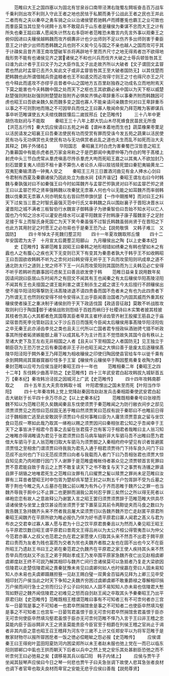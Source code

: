 <!-- { "loadSidebar": true } -->
　　范睢曰大王之国四塞以为固北有甘泉谷口南带泾渭右陇蜀左闗坂奋击百万战车千乗利则出攻不利则入守此王者之地也民怯于私鬭而勇于公战此王者之民也王并此二者而有之夫以秦卒之勇车骑之众以治诸侯譬若驰韩卢而搏蹇兎也霸王之业可致也而羣臣莫当其位至今闭闗十五年不敢窥兵于山东者是穰侯为秦谋不忠而大王之计有所失也秦王跽曰寡人愿闻失计然左右多窃听者范睢恐未敢言内先言外事以观秦王之俯仰因进曰夫穰侯越韩魏而攻齐纲夀非计也少出师则不足以伤齐多出师则害于秦臣意王之计欲少出师而悉韩魏之兵也则不义矣今见与国之不亲也越人之国而攻可乎其于计疎矣且昔齐湣王南攻楚破军杀将再辟地千里而齐尺寸之地无得焉者岂不欲得地哉形势不能有也诸侯见齐之罢诸侯之不和也兴兵而伐齐大破之士辱兵顿皆咎其王曰谁为此计者乎王曰文子为之大臣作乱文子出走故齐所以大破者【文子谓田文孟甞君也然此时孟甞已去齐久矣此文子或非孟甞皆咎其王至大破者国防无】以其伐楚而肥韩魏也此所谓借贼兵赍盗粮者也王不如逺交而近攻得寸则王之寸也得尺亦王之尺也今释此而逺攻不亦缪乎且昔者中山之国地方五百里赵独吞之功成名立而地附焉天下莫之能害也今夫韩魏中国之处而天下之枢也王其欲霸必亲中国以为天下枢以威楚赵楚强则附赵赵强则附楚楚赵皆附齐必惧矣齐惧必卑辞重币以事秦齐附而韩魏因可虏也昭王曰吾欲亲魏久矣而魏多变之国也寡人不能亲请问亲魏柰何对曰王卑辞重币以事之不可则割地而赂之不可因举兵而伐之王曰寡人敬闻命矣乃拜范睢为客卿谋兵事卒听范睢谋使五大夫绾伐魏拔懐后二嵗拔邢丘【史范睢传】
　　三十八年中更胡伤攻赵阏与不能取
　　秦昭王三十八年上郡大饥山木尽死蜂食民苗民无所食【洪范五行传】秦大饥应侯请曰五苑之艸着【谓艸本着地而生也】蔬菜橡果枣栗足以活民请发之昭襄王曰吾秦法使民有功而受赏有罪而受诛今发五苑之蔬果以活民使民有功与无功俱赏也夫使民有功与无功俱赏者此乱之道也夫生而乱不如死而治大夫其释之【韩子外储右】
　　华阳国志　秦昭襄王时白虎为害秦蜀巴汉皆患之昭王乃重募国中有能杀虎者邑万家金帛称之于是巴郡阆中夷廖仲等乃作白的弩于髙楼上射虎中头三节白虎常从羣虎嗔恚尽抟杀羣虎大呴而死昭王嘉之以其夷人不欲加封乃刻石盟要复夷人顷田不租十妻不算伤人者论杀人得以赕钱赎死盟曰秦犯夷输黄龙二双夷犯秦输清酒一钟夷人安之
　　秦昭王三月三日置酒河曲见有金人捧水心剑曰令君制有西夏及秦霸诸侯乃因此处立为曲水祠【续齐谐记】秦昭王谓左右曰今时韩魏与秦孰强对曰不如秦强王曰今时如耳魏齐与孟甞芒夘孰贤对曰不如孟甞芒夘之贤王曰以孟甞芒夘之贤率强韩魏以攻秦犹无柰寡人何也今以无能之如耳魏齐而率弱韩魏以伐秦其无柰寡人何亦明矣左右皆曰然申旗伏瑟【一作中期推琴】而对曰王之料天下过矣当三晋之时智氏最强灭范中行氏又率韩魏之兵以围赵襄子于晋阳决晋水以灌晋阳之城不满者三板智伯行水魏宣子御韩康子为骖乗智伯曰吾始不知水可以亡人国也乃今知之汾水可以灌安邑绛水可以灌平阳魏宣子肘韩康子康子履魏宣子之足肘足接于车上而智氏身死国亡为天下笑今秦虽强不过智氏韩魏虽弱尚贤于在晋阳之下也此方其用肘足之时愿王之必勿易也于是秦王恐乃止【説苑敬慎　又韩子难三　又国防】
　　四十年悼太子死魏归塟芷阳
　　四十一年夏攻魏取邢丘懐
　　四十二年安国君为太子　十月宣太后薨塟芷阳郦山　九月穰侯出之陶【以上史秦本纪】
　　史【范睢传】客卿范睢复説昭王曰秦韩之地形相错如绣秦之有韩也譬如木之有蠧也人之有腹心之疾也天下无变则已天下有变其为秦患者孰大于韩乎王不如收韩昭王曰吾固欲收韩韩不听为之柰何对曰韩安得无听乎王下兵而攻荥阳则巩成臯之道不通北防太行之道则上党之师不下王一兴兵而攻荥阳则其国防而为三夫韩见必亡安得不听乎若韩听而霸事因可虑矣王曰善且欲发使于韩
　　范睢日益亲复説用数年矣因请间説曰臣居山东时闻齐之有田文不闻其有王也闻秦之有太后穰侯华阳髙陵泾阳不闻其有王也夫擅国之谓王能利害之谓王制杀生之威之谓王今太后擅行不顾穰侯出使不报华阳泾阳等撃防无讳髙陵进退不请四贵备而国不危者未之有也为此四贵者下乃所谓无王也然则权安得不倾令安得从王出乎臣闻善治国者乃内固其威而外重其权穰侯使者操王之重决制于诸侯剖符于天下政适伐国【政适音征敌】莫敢不听战胜攻取则利归于陶国御于诸侯战败则怨结于百姓而祸归于社稷诗曰木实繁者披其枝披其枝者伤其心大其都者危其国尊其臣者卑其主崔杼淖齿管齐射王股擢王筋县之于庙梁宿昔而死李兑管赵囚主父于沙丘百日而饿死今臣闻太后穰侯用事髙陵华阳泾阳佐之卒无秦王此亦淖齿李兑之类也且夫三代所以亡国者君专授政纵酒驰骋弋猎不听政事其所授者妬贤嫉能御上蔽下以成其私不为主计而主不觉悟故失其国今自有秩以上至诸大吏下及王左右无非相国之人者【且夫以下至相国之人者国防无】见王独立于朝臣窃为王恐万世之后有秦国者非王子孙也昭王闻之大惧曰善于是废太后逐穰侯髙陵华阳泾阳于闗外秦王乃拜范睢为相收穰侯之印使归陶因使县官给车牛以徙千乘有余到闗闗阅其寳器寳器珍怪多于王室【穰侯传云穰侯卒于陶因塟焉秦复收陶为郡】秦封范睢以应号为应侯当是时秦昭王四十一年也
　　范睢相秦二年【秦昭王之四十二年】东伐韩少曲髙平防之【史范睢传】四十三年武安君白起攻韩拔九城斩首五万【秦本纪】秦攻韩汾泾拔之因城河上广武【史范睢传】
　　四十四年攻韩南郡取之
　　四十五年五大夫贲攻韩取十城　叶阳君悝出之国未至而死【叶阳当作华阳】
　　四十七年秦攻韩上党上党降赵秦因攻赵赵发兵击秦相距秦使武安君白起击大破赵于长平四十余万尽杀之【以上史秦本纪】
　　范睢既相秦秦号曰张禄而魏不知以为范睢已死久矣魏闻秦且东伐使须贾于秦范睢闻之为防行敝衣间步之邸见须贾须贾见之而惊曰范叔固无恙乎睢曰然须贾笑曰范叔有説于秦耶曰不也睢前日得过于魏相故亡逃至此安敢説乎须贾曰今叔何事睢曰臣为人庸赁须贾意哀之留与坐饮食曰范叔一寒如此哉乃取其一绨袍以赐之须贾因问曰秦相张君公知之乎吾闻幸于王天下之事皆决于相君今吾事之去留在张君孺子岂有客习于相君者哉睢曰主人翁习知之唯睢亦得谒睢请为君见于张君须贾曰吾马病车轴折非大车驷马吾不出睢曰愿为君借大车驷马于主人翁范睢归取大车驷马为须贾御之入秦相府府中望见有识者皆避匿须贾怪之至相舍门谓须贾曰待我我为君先入通于相君须贾待门下持车良久问门下曰范叔不出何也门下曰无范叔须贾曰向者与我载而入者门下曰乃吾相张君也须贾大惊自知见卖乃肉袒膝行因门下人谢罪于是范睢盛帷帐侍者甚众见之须贾顿首言死罪曰贾不意君能自致于青云之上贾不敢复读天下之书不敢复与天下之事贾有汤镬之罪请自屏于胡貉之地唯君死生之范睢曰汝罪有几曰擢贾之髪以赎贾之罪尚未足范睢曰汝罪有三耳昔者楚昭王时申包胥为楚却呉军楚王封之以荆五千户包胥辞不受为丘墓之寄于荆也今睢之先人丘墓亦在魏公前以睢为有外心于齐而恶睢于魏齐公之罪一也当魏齐辱我于厠中公不止罪二也更醉而溺我公其何忍乎罪三矣然公之所以得无死者以绨袍恋恋有故人之意故释公乃谢罢入言之昭王罢归须贾须贾辞于范睢范睢大供具尽请诸侯使与坐堂上食饮甚设而坐须贾于堂下置莝豆其前令两黥徒夹而马食之数曰为我告魏王急持魏齐头来不然者我且屠大梁须贾归以告魏齐魏齐恐亡走赵匿平原君所　秦昭王闻魏齐在平原所欲为睢必报仇乃佯为好书遗平原君曰寡人闻君之髙义与君为布衣之交君幸过寡人寡人愿与君为十日之饮平原君畏秦且以为然而入秦见昭王昭王与平原君饮数日昭王谓平原君曰昔周文王得吕尚以为太公齐桓公得管夷吾以为仲父今范君亦寡人之叔父也范君之仇在君之家愿使人归取其头来不然吾不出君于闗平原君曰贵而为友者为贱也富而为交者为贫也夫魏齐者胜之友也在固不出也今又不在臣所昭王乃遗赵王书曰王之弟在秦范君之仇魏齐在平原君之家王使人疾持其头来不然吾举兵而伐赵又不出王之弟于闗赵孝成王乃发卒围平原家急魏齐夜亡出见赵相虞卿虞卿度赵王终不可説乃解其相印与魏齐亡间行念诸侯莫可以急抵者乃复走大梁欲因信陵君以走楚信陵君闻之畏秦犹豫未肯见曰虞卿何如人也时侯嬴在旁曰人固未易知知人亦未易也夫虞卿蹑屩担簦一见赵王赐白璧一双黄金百镒再见拜为上卿三见卒受相印封万户侯当此之时天下争知之夫魏齐穷困过虞卿虞卿不敢重爵禄之尊解相印捐万户侯而间行急士之穷而归公子公子曰何如人人固不易知知人亦未易也信陵君大慙驾如野迎之魏齐闻信陵君之初难见之怒而自刭赵王闻之卒取其头予秦秦昭王乃出平原君归赵【史范睢传】范睢既相王稽谓范睢曰事有不可知者三有不可柰何者亦三宫车一日晏驾是事之不可知者一也君卒然捐馆舍是事之不可知者二也使臣卒然填沟壑是事之不可知者三也宫车一日晏驾君虽恨于臣无可柰何君卒然捐馆舍君虽恨于臣亦无可柰何使臣卒然填沟壑君虽恨于臣亦无可柰何范睢不怿乃入言于王曰非王稽之忠莫能内臣于函谷闗非大王之贤圣莫能贵臣今臣官至于相爵在列侯王稽之官尚止于谒者非其内臣之意也昭王召王稽拜为河东守三嵗不上计又任郑安平以为将军范睢于是散家财物尽以报所甞困戹者一饭之徳必偿睚眦之怨必报【史范睢传】
　　应侯谓秦王曰王得宛叶蓝田阳夏防河内困梁郑所以未王者赵未服也弛上党在一而已以临东阳则邯郸口中虱也王拱而朝天下后者以兵中之然上党之安乐其处甚剧臣恐弛之而不听柰何王曰必弛易之矣【谓移易其兵以临□阳　韩子内储上】
　　应侯与贾午子坐闻其鼔琴声应侯曰今日之琴一何悲也贾午子曰夫急张调下故使人悲耳急张者良材也调下者官卑也取夫良材而卑官之安能无悲乎应侯曰善哉【説苑尊贤】
